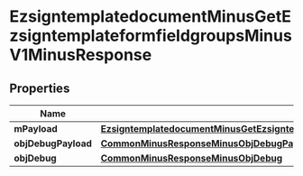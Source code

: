 
# EzsigntemplatedocumentMinusGetEzsigntemplateformfieldgroupsMinusV1MinusResponse

## Properties
Name | Type | Description | Notes
------------ | ------------- | ------------- | -------------
**mPayload** | [**EzsigntemplatedocumentMinusGetEzsigntemplateformfieldgroupsMinusV1MinusResponseMinusMPayload**](EzsigntemplatedocumentMinusGetEzsigntemplateformfieldgroupsMinusV1MinusResponseMinusMPayload.md) |  | 
**objDebugPayload** | [**CommonMinusResponseMinusObjDebugPayload**](CommonMinusResponseMinusObjDebugPayload.md) |  |  [optional]
**objDebug** | [**CommonMinusResponseMinusObjDebug**](CommonMinusResponseMinusObjDebug.md) |  |  [optional]



